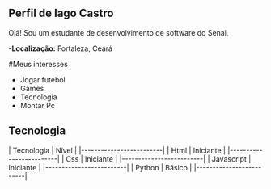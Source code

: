 ## Perfil de Iago Castro

Olá! Sou um estudante de desenvolvimento de software do Senai.

-**Localização:** Fortaleza, Ceará

#Meus interesses
- Jogar futebol
- Games
- Tecnologia
- Montar Pc

## Tecnologia

| Tecnologia | Nível |
|-------------------------|
| Html | Iniciante |
|-------------------------|
| Css | Iniciante |
|-------------------------|
| Javascript | Iniciante |
|-------------------------|
| Python | Básico |
|-------------------------|